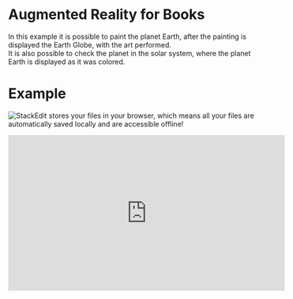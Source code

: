 # Augmented Reality for Books

In this example it is possible to paint the planet Earth, after the painting is displayed the Earth Globe, with the art performed.  
It is also possible to check the planet in the solar system, where the planet Earth is displayed as it was colored.


# Example

![StackEdit stores your files in your browser, which means all your files are automatically saved locally and are accessible **offline!**](https://viegaspedro.com/wp-content/uploads/2016/04/banner3_n.jpg)


<iframe width="560" height="315" src="https://www.youtube.com/embed/l2cVjaW2kRo" title="YouTube video player" frameborder="0" allow="accelerometer; autoplay; clipboard-write; encrypted-media; gyroscope; picture-in-picture" allowfullscreen></iframe>

